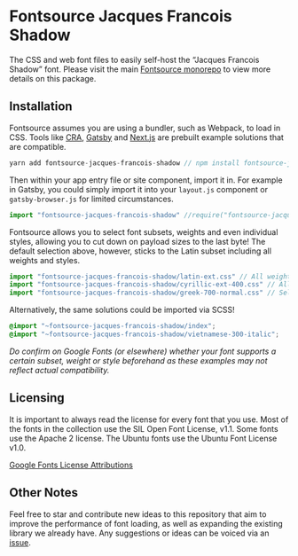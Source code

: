# Fontsource Jacques Francois Shadow

The CSS and web font files to easily self-host the “Jacques Francois Shadow” font. Please visit the main [Fontsource monorepo](https://github.com/DecliningLotus/fontsource) to view more details on this package.

## Installation

Fontsource assumes you are using a bundler, such as Webpack, to load in CSS. Tools like [CRA](https://create-react-app.dev/), [Gatsby](https://www.gatsbyjs.org/) and [Next.js](https://nextjs.org/) are prebuilt example solutions that are compatible.

```javascript
yarn add fontsource-jacques-francois-shadow // npm install fontsource-jacques-francois-shadow
```

Then within your app entry file or site component, import it in. For example in Gatsby, you could simply import it into your `layout.js` component or `gatsby-browser.js` for limited circumstances.

```javascript
import "fontsource-jacques-francois-shadow" //require("fontsource-jacques-francois-shadow")
```

Fontsource allows you to select font subsets, weights and even individual styles, allowing you to cut down on payload sizes to the last byte! The default selection above, however, sticks to the Latin subset including all weights and styles.

```javascript
import "fontsource-jacques-francois-shadow/latin-ext.css" // All weights and styles included.
import "fontsource-jacques-francois-shadow/cyrillic-ext-400.css" // All styles included.
import "fontsource-jacques-francois-shadow/greek-700-normal.css" // Select either normal or italic.
```

Alternatively, the same solutions could be imported via SCSS!

```scss
@import "~fontsource-jacques-francois-shadow/index";
@import "~fontsource-jacques-francois-shadow/vietnamese-300-italic";
```

_Do confirm on Google Fonts (or elsewhere) whether your font supports a certain subset, weight or style beforehand as these examples may not reflect actual compatibility._

## Licensing

It is important to always read the license for every font that you use.
Most of the fonts in the collection use the SIL Open Font License, v1.1. Some fonts use the Apache 2 license. The Ubuntu fonts use the Ubuntu Font License v1.0.

[Google Fonts License Attributions](https://fonts.google.com/attribution)

## Other Notes

Feel free to star and contribute new ideas to this repository that aim to improve the performance of font loading, as well as expanding the existing library we already have. Any suggestions or ideas can be voiced via an [issue](https://github.com/DecliningLotus/fontsource/issues).
